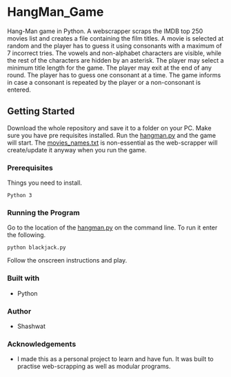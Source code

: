 # HangMan_Game
Hang-Man game in Python. A webscrapper scraps the IMDB top 250 movies list and creates a file containing the film titles. A movie is selected at random and the player has to guess it using consonants with a maximum of 7 incorrect tries.
The vowels and non-alphabet characters are visible, while the rest of the characters are hidden by an asterisk. The player may select a minimum title length for the game.
The player may exit at the end of any round. The player has to guess one consonant at a time. The game informs in case a consonant is repeated by the player or a non-consonant is entered.

## Getting Started
Download the whole repository and save it to a folder on your PC. Make sure you have pre requisites installed. Run the [hangman.py](hangman.py) and the game will start. The [movies_names.txt](movies_names.txt) is non-essential as the web-scrapper will create/update it anyway when you run the game.

### Prerequisites
Things you need to install.
```
Python 3
```
### Running the Program
Go to the location of the [hangman.py](hangman.py) on the command line. To run it enter the following.
```
python blackjack.py
```
Follow the onscreen instructions and play.

### Built with
* Python

### Author
* Shashwat

### Acknowledgements
* I made this as a personal project to learn and have fun. It was built to practise web-scrapping as well as modular programs.
